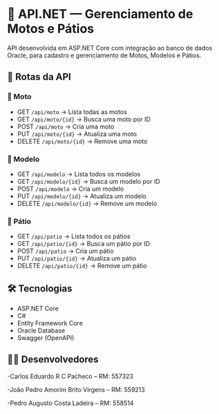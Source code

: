 ﻿
# 🚀 API.NET — Gerenciamento de Motos e Pátios

API desenvolvida em ASP.NET Core com integração ao banco de dados Oracle, para cadastro e gerenciamento de Motos, Modelos e Pátios.

## 🔗 Rotas da API

### 🔹 Moto
- GET `/api/moto` → Lista todas as motos
- GET `/api/moto/{id}` → Busca uma moto por ID
- POST `/api/moto` → Cria uma moto
- PUT `/api/moto/{id}` → Atualiza uma moto
- DELETE `/api/moto/{id}` → Remove uma moto

### 🔹 Modelo
- GET `/api/modelo` → Lista todos os modelos
- GET `/api/modelo/{id}` → Busca um modelo por ID
- POST `/api/modelo` → Cria um modelo
- PUT `/api/modelo/{id}` → Atualiza um modelo
- DELETE `/api/modelo/{id}` → Remove um modelo

### 🔹 Pátio
- GET `/api/patio` → Lista todos os pátios
- GET `/api/patio/{id}` → Busca um pátio por ID
- POST `/api/patio` → Cria um pátio
- PUT `/api/patio/{id}` → Atualiza um pátio
- DELETE `/api/patio/{id}` → Remove um pátio

## 🛠️ Tecnologias

- ASP.NET Core
- C#
- Entity Framework Core
- Oracle Database
- Swagger (OpenAPI)

## 👨‍💻 Desenvolvedores
-Carlos Eduardo R C Pacheco – RM: 557323

-João Pedro Amorim Brito Virgens – RM: 559213

-Pedro Augusto Costa Ladeira – RM: 558514
